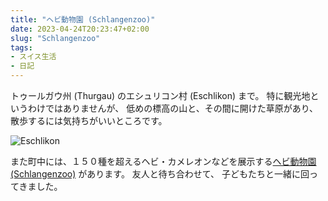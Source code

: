 ```yaml
---
title: "ヘビ動物園 (Schlangenzoo)"
date: 2023-04-24T20:23:47+02:00
slug: "Schlangenzoo"
tags:
- スイス生活
- 日記
---
```

トゥールガウ州 (Thurgau) のエシュリコン村 (Eschlikon) まで。
特に観光地というわけではありませんが、
低めの標高の山と、その間に開けた草原があり、
散歩するには気持ちがいいところです。

![Eschlikon](/assets/2023/04/23/Eschlikon.jpg)

また町中には、１５０種を超えるヘビ・カメレオンなどを展示する[ヘビ動物園 (Schlangenzoo)](https://www.schlangenzoo.ch/) があります。
友人と待ち合わせて、
子どもたちと一緒に回ってきました。
